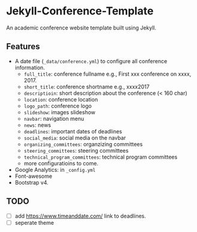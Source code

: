# Jekyll-Conference-Template

An academic conference website template built using Jekyll.

## Features

- A date file (`_data/conference.yml`) to configure all conference information.
    - `full_title`: conference fullname e.g., First xxx conference on xxxx, 2017.
    - `short_title`: conference shortname e.g., xxxx2017
    - `descriptioin`: short description about the conference (< 160 char)
    - `location`: conference location
    - `logo_path`: conference logo
    - `slideshow`: images slideshow
    - `navbar`: navigation menu
    - `news`: news
    - `deadlines`: important dates of deadlines
    - `social_media`: social media on the navbar
    - `organizing_committees`: organzizing committees
    - `steering_committees`: steering committees
    - `technical_program_committees`: technical program committees
    - more configuratioins to come.
- Google Analytics: in `_config.yml`
- Font-awesome
- Bootstrap v4.


## TODO

 - [ ] add https://www.timeanddate.com/ link to deadlines.
 - [ ] seperate theme